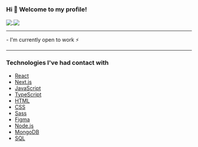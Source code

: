 ### Hi 👋 Welcome to my profile!

<a href="https://github.com/anuraghazra/github-readme-stats">
  <img align="center" src="https://github-readme-stats.vercel.app/api?username=marceometry&hide=contribs,prs,issues&show_icons=true&theme=nord" />
</a>
<a href="https://github.com/anuraghazra/github-readme-stats">
  <img align="center" src="https://github-readme-stats.vercel.app/api/top-langs?username=marceometry&layout=compact&theme=nord" />
</a>

<hr>
- I'm currently open to work ⚡
<hr>

### Technologies I've had contact with

- [React](https://reactjs.org)
- [Next.js](https://nextjs.org/)
- [JavaScript](https://developer.mozilla.org/pt-BR/docs/Web/JavaScript)
- [TypeScript](https://www.typescriptlang.org/)
- [HTML](https://developer.mozilla.org/pt-BR/docs/Web/HTML)
- [CSS](https://developer.mozilla.org/pt-BR/docs/Web/CSS)
- [Sass](https://sass-lang.com/)
- [Figma](https://figma.com/)
- [Node.js](https://nodejs.org/en/)
- [MongoDB](https://www.mongodb.com/1)
- [SQL](https://www.oracle.com/br/database/technologies/appdev/sqldeveloper-landing.html)
